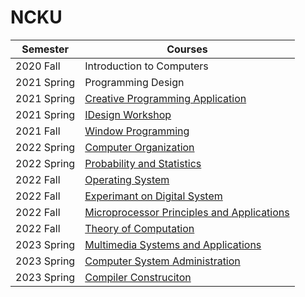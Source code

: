# NCKU
| Semester | Courses |
| --- | --- |
| 2020 Fall | Introduction to Computers |
| 2021 Spring | Programming Design |
| 2021 Spring | [Creative Programming Application](https://github.com/disneyyy/NCKUCSIE-Creative-Programming-2021) |
| 2021 Spring | [IDesign Workshop](https://github.com/disneyyy/life) |
| 2021 Fall | [Window Programming](https://github.com/disneyyy/CsharpFinal) |
| 2022 Spring | [Computer Organization](https://github.com/disneyyy/NCKUCSIE-CO-2022) |
| 2022 Spring | [Probability and Statistics](https://github.com/disneyyy/NCKUCSIE-Probability-2022) |
| 2022 Fall | [Operating System](https://github.com/disneyyy/NCKUCSIE-OS-2022) |
| 2022 Fall | [Experimant on Digital System](https://github.com/disneyyy/Fight_zombie) |
| 2022 Fall | [Microprocessor Principles and Applications](https://github.com/disneyyy/microprocessor_final_project) |
| 2022 Fall | [Theory of Computation](https://github.com/disneyyy/ComputationTheoryLineBot2022) |
| 2023 Spring | [Multimedia Systems and Applications](https://github.com/disneyyy/Histogram-Equalization-and-Edge-detection) |
| 2023 Spring | [Computer System Administration](https://github.com/disneyyy/NCKUCSIE-SA-2023) |
| 2023 Spring | [Compiler Construciton](https://github.com/disneyyy/NCKUCSIE-Compiler-2023) |
